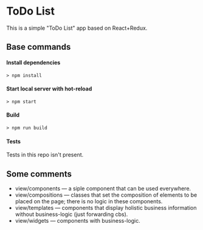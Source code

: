 # ToDo List

This is a simple "ToDo List" app based on React+Redux.

## Base commands

#### Install dependencies

```
> npm install
```

#### Start local server with hot-reload

```
> npm start
```

#### Build

```
> npm run build
```

#### Tests

Tests in this repo isn't present.

## Some comments

* view/components — a siple component that can be used everywhere.
* view/compositions — classes that set the composition of elements to be placed on the page; there is no logic in these components.
* view/templates — components that display holistic business information without business-logic (just forwarding cbs).
* view/widgets — components with business-logic. 

